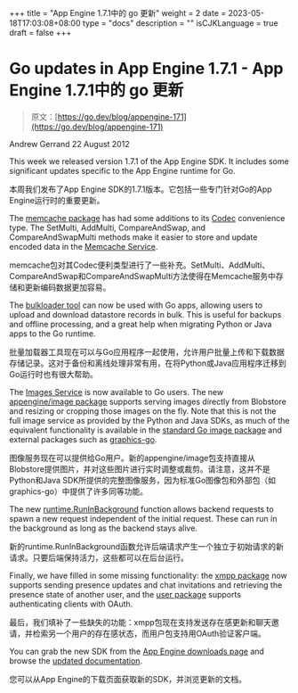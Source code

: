 +++
title = "App Engine 1.7.1中的 go 更新"
weight = 2
date = 2023-05-18T17:03:08+08:00
type = "docs"
description = ""
isCJKLanguage = true
draft = false
+++

# Go updates in App Engine 1.7.1  - App Engine 1.7.1中的 go 更新

> 原文：[https://go.dev/blog/appengine-171](https://go.dev/blog/appengine-171)

Andrew Gerrand
22 August 2012

This week we released version 1.7.1 of the App Engine SDK. It includes some significant updates specific to the App Engine runtime for Go.

本周我们发布了App Engine SDK的1.7.1版本。它包括一些专门针对Go的App Engine运行时的重要更新。

The [memcache package](https://developers.google.com/appengine/docs/go/memcache/reference) has had some additions to its [Codec](https://developers.google.com/appengine/docs/go/memcache/reference#Codec) convenience type. The SetMulti, AddMulti, CompareAndSwap, and CompareAndSwapMulti methods make it easier to store and update encoded data in the [Memcache Service](https://developers.google.com/appengine/docs/go/memcache/overview).

memcache包对其Codec便利类型进行了一些补充。SetMulti、AddMulti、CompareAndSwap和CompareAndSwapMulti方法使得在Memcache服务中存储和更新编码数据更加容易。

The [bulkloader tool](https://developers.google.com/appengine/docs/go/tools/uploadingdata) can now be used with Go apps, allowing users to upload and download datastore records in bulk. This is useful for backups and offline processing, and a great help when migrating Python or Java apps to the Go runtime.

批量加载器工具现在可以与Go应用程序一起使用，允许用户批量上传和下载数据存储记录。这对于备份和离线处理非常有用，在将Python或Java应用程序迁移到Go运行时也有很大帮助。

The [Images Service](https://developers.google.com/appengine/docs/go/images/overview) is now available to Go users. The new [appengine/image package](https://developers.google.com/appengine/docs/go/images/reference) supports serving images directly from Blobstore and resizing or cropping those images on the fly. Note that this is not the full image service as provided by the Python and Java SDKs, as much of the equivalent functionality is available in the [standard Go image package](https://go.dev/pkg/image/) and external packages such as [graphics-go](http://code.google.com/p/graphics-go/).

图像服务现在可以提供给Go用户。新的appengine/image包支持直接从Blobstore提供图片，并对这些图片进行实时调整或裁剪。请注意，这并不是Python和Java SDK所提供的完整图像服务，因为标准Go图像包和外部包（如graphics-go）中提供了许多同等功能。

The new [runtime.RunInBackground](https://developers.google.com/appengine/docs/go/backends/runtime#RunInBackground) function allows backend requests to spawn a new request independent of the initial request. These can run in the background as long as the backend stays alive.

新的runtime.RunInBackground函数允许后端请求产生一个独立于初始请求的新请求。只要后端保持活力，这些都可以在后台运行。

Finally, we have filled in some missing functionality: the [xmpp package](https://developers.google.com/appengine/docs/go/xmpp/reference) now supports sending presence updates and chat invitations and retrieving the presence state of another user, and the [user package](https://developers.google.com/appengine/docs/go/users/reference) supports authenticating clients with OAuth.

最后，我们填补了一些缺失的功能：xmpp包现在支持发送存在感更新和聊天邀请，并检索另一个用户的存在感状态，而用户包支持用OAuth验证客户端。

You can grab the new SDK from the [App Engine downloads page](https://developers.google.com/appengine/downloads#Google_App_Engine_SDK_for_Go) and browse the [updated documentation](https://developers.google.com/appengine/docs/go).

您可以从App Engine的下载页面获取新的SDK，并浏览更新的文档。
